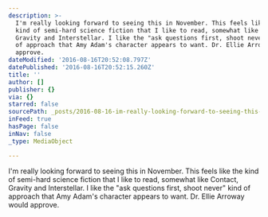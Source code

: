 ```yaml
---
description: >-
  I'm really looking forward to seeing this in November. This feels like the
  kind of semi-hard science fiction that I like to read, somewhat like Contact,
  Gravity and Interstellar. I like the "ask questions first, shoot never" kind
  of approach that Amy Adam's character appears to want. Dr. Ellie Arroway would
  approve.
dateModified: '2016-08-16T20:52:08.797Z'
datePublished: '2016-08-16T20:52:15.260Z'
title: ''
author: []
publisher: {}
via: {}
starred: false
sourcePath: _posts/2016-08-16-im-really-looking-forward-to-seeing-this-in-november-this.md
inFeed: true
hasPage: false
inNav: false
_type: MediaObject

---
```

I'm really looking forward to seeing this in November. This feels like the kind of semi-hard science fiction that I like to read, somewhat like Contact, Gravity and Interstellar. I like the "ask questions first, shoot never" kind of approach that Amy Adam's character appears to want. Dr. Ellie Arroway would approve.